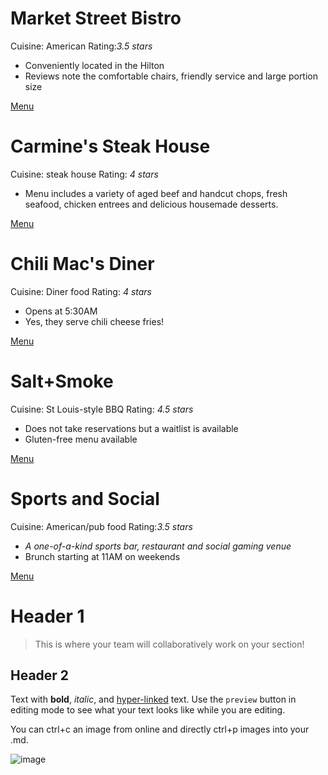 # Market Street Bistro
Cuisine: American
Rating:_3.5 stars_

* Conveniently located in the Hilton
* Reviews note the comfortable chairs, friendly service and large portion size

[Menu](https://www.menupix.com/saintlouis/restaurants/380130666/Market-Street-Bistro-and-Bar-Saint-Louis-MO)

# Carmine's Steak House
Cuisine: steak house
Rating: _4 stars_

* Menu includes a variety of aged beef and handcut chops, fresh seafood, chicken entrees and delicious housemade desserts.

[Menu](https://www.lombardosrestaurants.com/carm-dinner-menu.html)

# Chili Mac's Diner
Cuisine: Diner food
Rating: _4 stars_

* Opens at 5:30AM
* Yes, they serve chili cheese fries!

[Menu](https://www.allmenus.com/mo/st-louis/695327-chili-macs-diner/menu/)

# Salt+Smoke
Cuisine: St Louis-style BBQ
Rating: _4.5 stars_

* Does not take reservations but a waitlist is available
* Gluten-free menu available

[Menu](https://saltandsmokebbq.com/wp-content/uploads/2022/09/SS-Menu-NEW-30SEP.pdf)

# Sports and Social
Cuisine: American/pub food
Rating:_3.5 stars_

* _A one-of-a-kind sports bar, restaurant and social gaming venue_
* Brunch starting at 11AM on weekends

[Menu](https://www.stlballparkvillage.com/eat-and-drink/sports-and-social/menu)

# Header 1

> This is where your team will collaboratively work on your section! 

## Header 2

Text with **bold**, _italic_, and [hyper-linked](https://ww2.amstat.org/meetings/wsds/2022/index.cfm) text. Use the `preview` button in editing mode to see what your text looks like while you are editing. 

You can ctrl+c an image from online and directly ctrl+p images into your .md. 

![image](https://user-images.githubusercontent.com/75965120/193682607-ecd7c869-8da9-427f-a127-246768618126.png)

